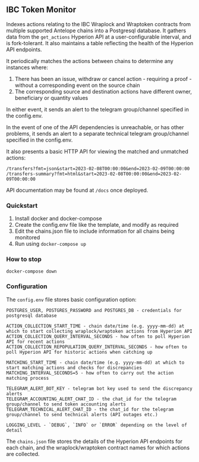 ## IBC Token Monitor

Indexes actions relating to the IBC Wraplock and Wraptoken contracts from multiple supported Antelope chains into a Postgresql database. It gathers data from the `get_actions` Hyperion API at a user-configurable interval, and is fork-tolerant. It also maintains a table reflecting the health of the Hyperion API endpoints.

It periodically matches the actions between chains to determine any instances where:

1) There has been an issue, withdraw or cancel action - requiring a proof - without a corresponding event on the source chain
2) The corresponding source and destination actions have different owner, beneficiary or quantity values

In either event, it sends an alert to the telegram group/channel specified in the config.env.

In the event of one of the API dependencies is unreachable, or has other problems, it sends an alert to a separate technical telegram group/channel specified in the config.env.

It also presents a basic HTTP API for viewing the matched and unmatched actions:

```
/transfers?fmt=json&start=2023-02-08T00:00:00&end=2023-02-09T00:00:00
/transfers-summary?fmt=html&start=2023-02-08T00:00:00&end=2023-02-09T00:00:00
```

API documentation may be found at `/docs` once deployed.

### Quickstart

1) Install docker and docker-compose
2) Create the config.env file like the template, and modify as required
3) Edit the chains.json file to include information for all chains being monitored
4) Run using `docker-compose up`

### How to stop

`docker-compose down`

### Configuration

The `config.env`  file stores basic configuration option:

```
POSTGRES_USER, POSTGRES_PASSWORD and POSTGRES_DB - credentials for postgresql database

ACTION_COLLECTION_START_TIME - chain date/time (e.g. yyyy-mm-dd) at which to start collecting wraplock/wraptoken actions from Hyperion API
ACTION_COLLECTION_QUERY_INTERVAL_SECONDS - how often to poll Hyperion API for recent actions
ACTION_COLLECTION_REPOPULATION_QUERY_INTERVAL_SECONDS - how often to poll Hyperion API for historic actions when catching up

MATCHING_START_TIME - chain date/time (e.g. yyyy-mm-dd) at which to start matching actions and checks for discrepancies
MATCHING_INTERVAL_SECONDS=5 - how often to carry out the action matching process

TELEGRAM_ALERT_BOT_KEY - telegram bot key used to send the discrepancy alerts
TELEGRAM_ACCOUNTING_ALERT_CHAT_ID - the chat_id for the telegram group/channel to send token accounting alerts
TELEGRAM_TECHNICAL_ALERT_CHAT_ID - the chat_id for the telegram group/channel to send technical alerts (API outages etc.)

LOGGING_LEVEL - `DEBUG`, `INFO` or `ERROR` depending on the level of detail
```

The `chains.json` file stores the details of the Hyperion API endpoints for each chain, and the wraplock/wraptoken contract names for which actions are collected.
